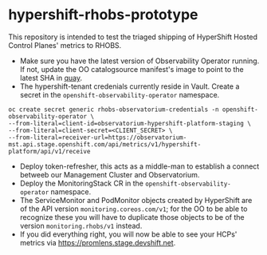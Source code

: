 # hypershift-rhobs-prototype
This repository is intended to test the triaged shipping of HyperShift Hosted Control Planes' metrics to RHOBS.

- Make sure you have the latest version of Observability Operator running. If not, update the OO catalogsource manifest's image to point to the latest SHA in [quay](https://quay.io/repository/rhobs/observability-operator-catalog?tab=tags&tag=latest).
- The hypershift-tenant credenials currently reside in Vault. Create a secret in the `openshift-observability-operator` namespace. 
```
oc create secret generic rhobs-observatorium-credentials -n openshift-observability-operator \
--from-literal=client-id=observatorium-hypershift-platform-staging \
--from-literal=client-secret=<CLIENT_SECRET> \
--from-literal=receiver-url=https://observatorium-mst.api.stage.openshift.com/api/metrics/v1/hypershift-platform/api/v1/receive
```
- Deploy token-refresher, this acts as a middle-man to establish a connect betweeb our Management Cluster and Observatorium.
- Deploy the MonitoringStack CR in the `openshift-observability-operator` namespace.
- The ServiceMonitor and PodMonitor objects created by HyperShift are of the API version `monitoring.coreos.com/v1`; for the OO to be able to recognize these you will have to duplicate those objects to be of the version `monitoring.rhobs/v1` instead.
- If you did everything right, you will now be able to see your HCPs' metrics via https://promlens.stage.devshift.net.
